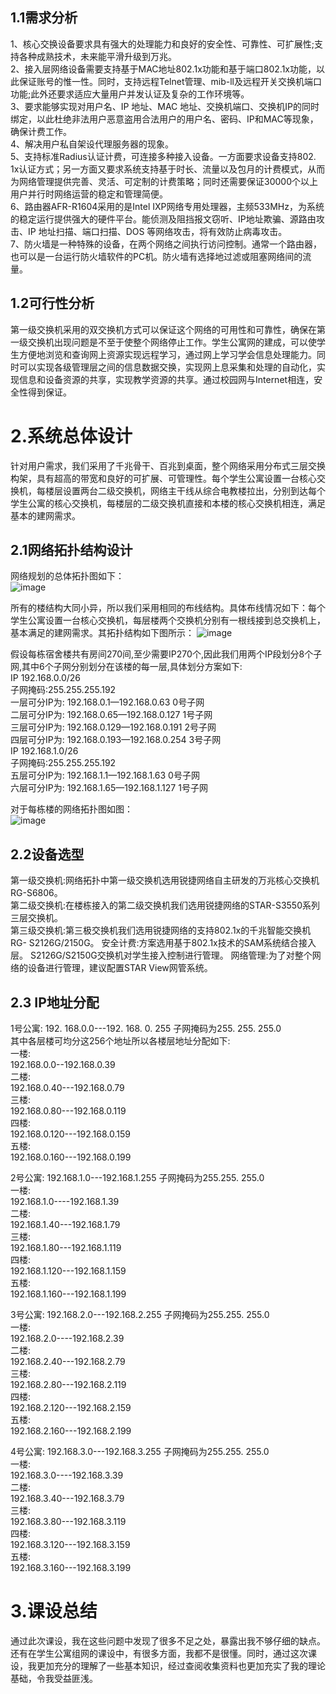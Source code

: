 ## 1.1需求分析  
1、核心交换设备要求具有强大的处理能力和良好的安全性、可靠性、可扩展性;支持各种成熟技术，未来能平滑升级到万兆。   
2、接入层网络设备需要支持基于MAC地址802.1x功能和基于端口802.1x功能，以此保证账号的惟一性。同时，支持远程Telnet管理、mib-ll及远程开关交换机端口功能;此外还要求适应大量用户并发认证及复杂的工作环境等。   
3、要求能够实现对用户名、IP 地址、MAC 地址、交换机端口、交换机IP的同时绑定，以此杜绝非法用户恶意盗用合法用户的用户名、密码、IP和MAC等现象，确保计费工作。   
4、解决用户私自架设代理服务器的现象。   
5、支持标准Radius认证计费，可连接多种接入设备。一方面要求设备支持802. 1x认证方式；另一方面又要求系统支持基于时长、流量以及包月的计费模式，从而为网络管理提供完善、灵活、可定制的计费策略；同时还需要保证30000个以上用户并行时网络运营的稳定和管理简便。   
6、路由器AFR-R1604采用的是Intel IXP网络专用处理器，主频533MHz，为系统的稳定运行提供强大的硬件平台。能侦测及阻挡报文窃听、IP地址欺骗、源路由攻击、IP 地址扫描、端口扫描、DOS 等网络攻击，将有效防止病毒攻击。   
7、防火墙是一种特殊的设备，在两个网络之间执行访问控制。通常一个路由器，也可以是一台运行防火墙软件的PC机。防火墙有选择地过滤或阻塞网络间的流量。  


## 1.2可行性分析  
第一级交换机采用的双交换机方式可以保证这个网络的可用性和可靠性，确保在第一级交换机出现问题是不至于使整个网络停止工作。学生公寓网的建成，可以使学生方便地浏览和查询网上资源实现远程学习，通过网上学习学会信息处理能力。同时可以实现各级管理层之间的信息数据交换，实现网上息采集和处理的自动化，实现信息和设备资源的共享，实现教学资源的共享。通过校园网与Internet相连，安全性得到保证。  


# 2.系统总体设计
针对用户需求，我们采用了千兆骨干、百兆到桌面，整个网络采用分布式三层交换构架，具有超高的带宽和良好的可扩展、可管理性。每个学生公寓设置一台核心交换机，每楼层设置两台二级交换机，网络主干线从综合电教楼拉出，分别到达每个学生公寓的核心交换机，每楼层的二级交换机直接和本楼的核心交换机相连，满足基本的建网需求。
## 2.1网络拓扑结构设计  
网络规划的总体拓扑图如下：  
![image](https://github.com/Jxy99/Jxy/blob/master/1.png)

所有的楼结构大同小异，所以我们采用相同的布线结构。具体布线情况如下：每个学生公寓设置一台核心交换机，每层楼两个交换机分别有一根线接到总交换机上，基本满足的建网需求。其拓扑结构如下图所示：
![image](https://github.com/Jxy99/Jxy/blob/master/2.png)

假设每栋宿舍楼共有房间270间,至少需要IP270个,因此我们用两个IP段划分8个子网,其中6个子网分别划分在该楼的每一层,具体划分方案如下:  
IP 192.168.0.0/26         
子网掩码:255.255.255.192  
    	                一层可分IP为: 192.168.0.1—192.168.0.63                0号子网  
		 	二层可分IP为: 192.168.0.65—192.168.0.127		 1号子网  
		 	三层可分IP为: 192.168.0.129—192.168.0.191	         2号子网  
		 	四层可分IP为: 192.168.0.193—192.168.0.254	         3号子网  
IP 192.168.1.0/26  
子网掩码:255.255.255.192  
                        五层可分IP为: 192.168.1.1—192.168.1.63	         0号子网  
		 	六层可分IP为: 192.168.1.65—192.168.1.127		 1号子网  

对于每栋楼的网络拓扑图如图：  
![image](https://github.com/Jxy99/Jxy/blob/master/3.jpg)

## 2.2设备选型
第一级交换机:网络拓扑中第一级交换机选用锐捷网络自主研发的万兆核心交换机RG-S6806。   
第二级交换机:在楼栋接入的第二级交换机我们选用锐捷网络的STAR-S3550系列三层交换机。   
第三级交换机:第三极交换机我们选用锐捷网络的支持802.1x的千兆智能交换机RG- S2126G/2150G。 安全计费:方案选用基于802.1x技术的SAM系统结合接入层。
S2126G/S2150G交换机对学生接入控制进行管理。 网络管理:为了对整个网络的设备进行管理，建议配置STAR View网管系统。



## 2.3 IP地址分配
1号公寓: 192. 168.0.0---192. 168. 0. 255 子网掩码为255. 255. 255.0  
其中各层楼可均分这256个地址所以各楼层地址分配如下:  
一楼:  
192.168.0.0--192.168.0.39  
二楼:  
192.168.0.40---192.168.0.79  
三楼:  
192.168.0.80---192.168.0.119  
四楼:  
192.168.0.120---192.168.0.159  
五楼:  
192.168.0.160---192.168.0.199  

2号公寓: 192.168.1.0---192.168.1.255 子网掩码为255.255. 255.0  
一楼:   
192.168.1.0----192.168.1.39   
二楼:  
192.168.1.40---192.168.1.79  
三楼:  
192.168.1.80---192.168.1.119  
四楼:  
192.168.1.120---192.168.1.159  
五楼:  
192.168.1.160---192.168.1.199  

3号公寓: 192.168.2.0---192.168.2.255 子网掩码为255.255. 255.0  
一楼:     
192.168.2.0----192.168.2.39   
二楼:    
192.168.2.40---192.168.2.79  
三楼:    
192.168.2.80---192.168.2.119  
四楼:    
192.168.2.120---192.168.2.159  
五楼:    
192.168.2.160---192.168.2.199  

4号公寓: 192.168.3.0---192.168.3.255 子网掩码为255.255. 255.0  
一楼:     
192.168.3.0----192.168.3.39   
二楼:    
192.168.3.40---192.168.3.79  
三楼:    
192.168.3.80---192.168.3.119  
四楼:    
192.168.3.120---192.168.3.159  
五楼:    
192.168.3.160---192.168.3.199  

# 3.课设总结
通过此次课设，我在这些问题中发现了很多不足之处，暴露出我不够仔细的缺点。还有在学生公寓组网的课设中，有很多方面，我都不是很懂。同时，通过这次课设，我更加充分的理解了一些基本知识，经过查阅收集资料也更加充实了我的理论基础，令我受益匪浅。





